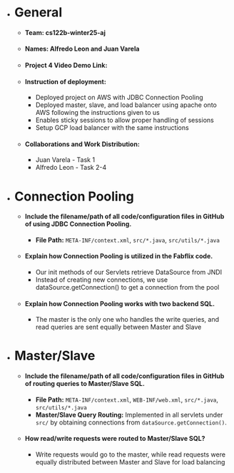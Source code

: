 - # General
    - #### Team: cs122b-winter25-aj

    - #### Names: Alfredo Leon and Juan Varela

    - #### Project 4 Video Demo Link:

    - #### Instruction of deployment:
      - Deployed project on AWS with JDBC Connection Pooling
      - Deployed master, slave, and load balancer using apache onto AWS following the instructions given to us
      - Enables sticky sessions to allow proper handling of sessions
      - Setup GCP load balancer with the same instructions

    - #### Collaborations and Work Distribution:
      - Juan Varela - Task 1
      - Alfredo Leon - Task 2-4


- # Connection Pooling
    - #### Include the filename/path of all code/configuration files in GitHub of using JDBC Connection Pooling.
      - **File Path:** `META-INF/context.xml`, `src/*.java`, `src/utils/*.java`

    - #### Explain how Connection Pooling is utilized in the Fabflix code.
      - Our init methods of our Servlets retrieve DataSource from JNDI
      - Instead of creating new connections, we use dataSource.getConnection() to get a connection from the pool

    - #### Explain how Connection Pooling works with two backend SQL.
      - The master is the only one who handles the write queries, and read queries are sent equally between Master and Slave


- # Master/Slave
    - #### Include the filename/path of all code/configuration files in GitHub of routing queries to Master/Slave SQL.
      - **File Path:** `META-INF/context.xml`, `WEB-INF/web.xml`, `src/*.java`, `src/utils/*.java`
      - **Master/Slave Query Routing:** Implemented in all servlets under `src/` by obtaining connections from `dataSource.getConnection()`.

    - #### How read/write requests were routed to Master/Slave SQL?
      - Write requests would go to the master, while read requests were equally distributed between Master and Slave for load balancing 